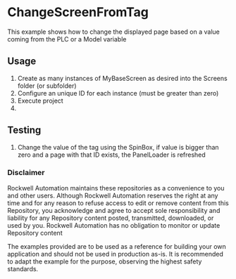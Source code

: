 # ChangeScreenFromTag
This example shows how to change the displayed page based on a value coming from the PLC or a Model variable

## Usage
1. Create as many instances of MyBaseScreen as desired into the Screens folder (or subfolder)
2. Configure an unique ID for each instance (must be greater than zero)
3. Execute project
4. 
## Testing
1. Change the value of the tag using the SpinBox, if value is bigger than zero and a page with that ID exists, the PanelLoader is refreshed

### Disclaimer

Rockwell Automation maintains these repositories as a convenience to you and other users. Although Rockwell Automation reserves the right at any time and for any reason to refuse access to edit or remove content from this Repository, you acknowledge and agree to accept sole responsibility and liability for any Repository content posted, transmitted, downloaded, or used by you. Rockwell Automation has no obligation to monitor or update Repository content

The examples provided are to be used as a reference for building your own application and should not be used in production as-is. It is recommended to adapt the example for the purpose, observing the highest safety standards.
